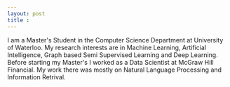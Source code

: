 ```yaml
---
layout: post
title : 
---
```




I am a Master's Student in the Computer Science Department at University of Waterloo. My research interests are in Machine Learning, Artificial Intelligence, Graph based Semi Supervised Learning and Deep Learning.  Before starting my Master's I worked as a Data Scientist at McGraw Hill Financial. My work there was mostly on Natural Language Processing and Information Retrival.



